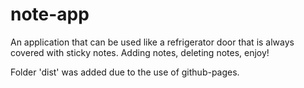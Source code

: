 # note-app

An application that can be used like a refrigerator door that is always covered with sticky notes.
Adding notes, deleting notes, enjoy!

Folder 'dist' was added due to the use of github-pages.
